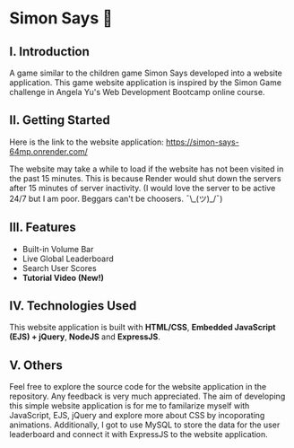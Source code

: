 # Simon Says 👨

## I. Introduction

A game similar to the children game Simon Says developed into a website application. This game website application is inspired by the Simon Game challenge in Angela Yu's Web Development Bootcamp online course. 

## II. Getting Started

Here is the link to the website application: https://simon-says-64mp.onrender.com/

The website may take a while to load if the website has not been visited in the past 15 minutes. This is because Render would shut down the servers after 15 minutes of server inactivity. 
(I would love the server to be active 24/7 but I am poor. Beggars can't be choosers. ¯\\\_(ツ)_/¯)

## III. Features

- Built-in Volume Bar
- Live Global Leaderboard
- Search User Scores
- **Tutorial Video (New!)**

## IV. Technologies Used

This website application is built with **HTML/CSS**, **Embedded JavaScript (EJS) + jQuery**, **NodeJS** and **ExpressJS**.

## V. Others

Feel free to explore the source code for the website application in the repository. Any feedback is very much appreciated. The aim of developing this simple website application is for me to familarize myself with JavaScript, EJS, jQuery and explore more about CSS by incoporating animations. Additionally, I got to use MySQL to store the data for the user leaderboard and connect it with ExpressJS to the website application.